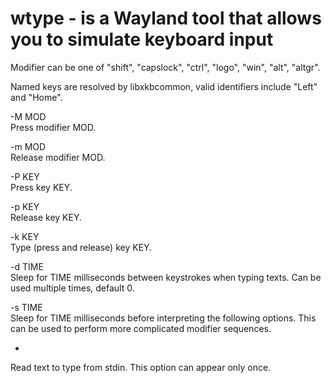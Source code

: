# wtype - is a Wayland tool that allows you to simulate keyboard input 

Modifier can be one of "shift", "capslock",
"ctrl", "logo", "win", "alt", "altgr".

Named keys are resolved by libxkbcommon, valid identifiers include "Left" and "Home".

-M MOD  
Press modifier MOD. 

-m MOD  
Release modifier MOD. 

-P KEY  
Press key KEY. 

-p KEY  
Release key KEY. 

-k KEY  
Type (press and release) key KEY. 

-d TIME  
Sleep for TIME milliseconds between keystrokes when typing texts. Can be used multiple times, default 0.

-s TIME  
Sleep for TIME milliseconds before interpreting the following options. This can be used to perform more complicated modifier sequences. 

-  
Read text to type from stdin. This option can appear only once.
